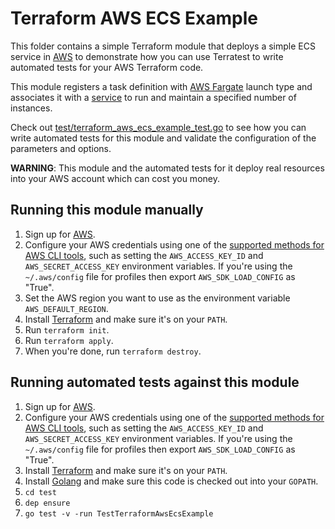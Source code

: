 # Terraform AWS ECS Example

This folder contains a simple Terraform module that deploys a simple ECS service in [AWS](https://aws.amazon.com/)
to demonstrate how you can use Terratest to write automated tests for your AWS Terraform code. 

This module registers a task definition with [AWS Fargate](https://aws.amazon.com/fargate/) launch type and associates it with a [service](https://docs.aws.amazon.com/AmazonECS/latest/userguide/ecs_services.html)
to run and maintain a specified number of instances.

Check out [test/terraform_aws_ecs_example_test.go](https://github.com/terraform-modules-krish/terratest/blob/v0.26.3/test/terraform_aws_ecs_example_test.go) to see how you can write
automated tests for this module and validate the configuration of the parameters and options.

**WARNING**: This module and the automated tests for it deploy real resources into your AWS account which can cost you
money.

## Running this module manually

1. Sign up for [AWS](https://aws.amazon.com/).
1. Configure your AWS credentials using one of the [supported methods for AWS CLI
   tools](https://docs.aws.amazon.com/cli/latest/userguide/cli-chap-getting-started.html), such as setting the
   `AWS_ACCESS_KEY_ID` and `AWS_SECRET_ACCESS_KEY` environment variables. If you're using the `~/.aws/config` file for profiles then export `AWS_SDK_LOAD_CONFIG` as "True".
1. Set the AWS region you want to use as the environment variable `AWS_DEFAULT_REGION`.
1. Install [Terraform](https://www.terraform.io/) and make sure it's on your `PATH`.
1. Run `terraform init`.
1. Run `terraform apply`.
1. When you're done, run `terraform destroy`.

## Running automated tests against this module

1. Sign up for [AWS](https://aws.amazon.com/).
1. Configure your AWS credentials using one of the [supported methods for AWS CLI
   tools](https://docs.aws.amazon.com/cli/latest/userguide/cli-chap-getting-started.html), such as setting the
   `AWS_ACCESS_KEY_ID` and `AWS_SECRET_ACCESS_KEY` environment variables. If you're using the `~/.aws/config` file for profiles then export `AWS_SDK_LOAD_CONFIG` as "True".
1. Install [Terraform](https://www.terraform.io/) and make sure it's on your `PATH`.
1. Install [Golang](https://golang.org/) and make sure this code is checked out into your `GOPATH`.
1. `cd test`
1. `dep ensure`
1. `go test -v -run TestTerraformAwsEcsExample`
